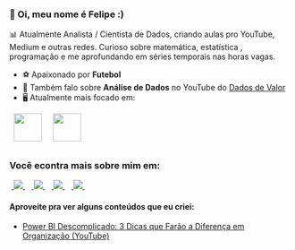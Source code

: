 ### 👋 Oi, meu nome é Felipe :)
📊 Atualmente Analista / Cientista de Dados, criando aulas pro YouTube, Medium e outras redes. Curioso sobre matemática, estatística , programação e me aprofundando em séries temporais nas horas vagas.      

- ⚽ Apaixonado por **Futebol**
- 📸 Também falo sobre **Análise de Dados** no YouTube do [Dados de Valor](https://www.youtube.com/@DadosdeValor)
- 🖥️ Atualmente mais focado em:

<div display="inline">
  &nbsp;&nbsp;<img src="https://cdn.jsdelivr.net/gh/devicons/devicon/icons/python/python-original.svg" width="50" />&nbsp;&nbsp;
  &nbsp;&nbsp;<img src="https://cdn.jsdelivr.net/gh/devicons/devicon/icons/r/r-original.svg" width="50" />&nbsp;&nbsp;
</div>


##

### Você econtra mais sobre mim em:
&nbsp;<a href="https://www.linkedin.com/in/felipe-borges-45400415b/">
  <img src="https://img.shields.io/badge/linkedin-%230077B5.svg?style=for-the-badge&logo=linkedin&logoColor=white">
</a>&nbsp;
&nbsp;<a href="https://medium.com/@felipe_borges.damasceno">
  <img src="https://img.shields.io/badge/Medium-12100E?style=for-the-badge&logo=medium&logoColor=white">
</a>&nbsp;
&nbsp;<a href="https://www.instagram.com/feborgessd/">
  <img src="https://img.shields.io/badge/Instagram-%23E4405F.svg?style=for-the-badge&logo=Instagram&logoColor=white">
</a>&nbsp;
&nbsp;<a href="https://www.youtube.com/channel/UCEdUXu7Rgo0KT7UAtMy-Qkw">
  <img src="https://img.shields.io/badge/YouTube-FF0000?style=for-the-badge&logo=youtube&logoColor=white">
</a>&nbsp;

#### Aproveite pra ver alguns conteúdos que eu criei:
- <a href="https://www.youtube.com/watch?v=V2jrXjslVbo">
    Power BI Descomplicado: 3 Dicas que Farão a Diferença em Organização (YouTube)
  </a>

